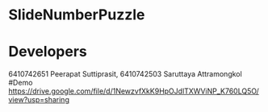 # SlideNumberPuzzle
# Developers
6410742651 Peerapat Suttiprasit,
6410742503 Saruttaya Attramongkol
#Demo 
https://drive.google.com/file/d/1NewzvfXkK9HpOJdlTXWViNP_K760LQ5O/view?usp=sharing
